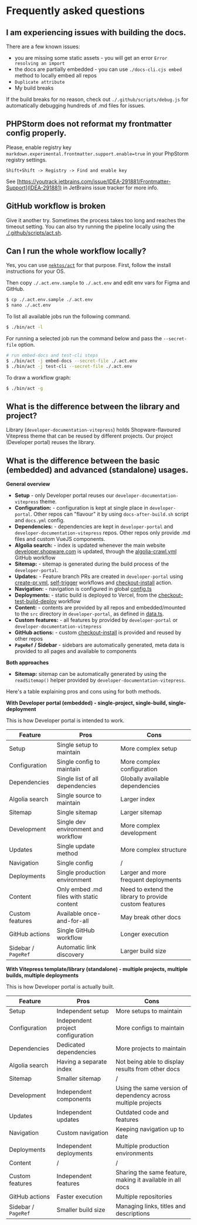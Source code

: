 # Frequently asked questions

## I am experiencing issues with building the docs.

There are a few known issues:

- you are missing some static assets - you will get an error `Error resolving an import`
- the docs are partially embedded - you can use `./docs-cli.cjs embed` method to locally embed all repos
- `Duplicate attribute`
- My build breaks

If the build breaks for no reason, check out `./.github/scripts/debug.js` for automatically debugging hundreds of .md
files for issues.

## PHPStorm does not reformat my frontmatter config properly.

Please, enable registry key `markdown.experimental.frontmatter.support.enable=true` in your PhpStorm registry settings.

```
Shift+Shift -> Registry -> Find and enable key
```

See [https://youtrack.jetbrains.com/issue/IDEA-291881/Frontmatter-Support](IDEA-291881) in JetBrains issue tracker for
more info.

## GitHub workflow is broken

Give it another try. Sometimes the process takes too long and reaches the timeout setting. You can also try running the
pipeline locally using the [./.github/scripts/act.sh](./.github/scripts/act.sh).

## Can I run the whole workflow locally?

Yes, you can use [`nektos/act`](https://github.com/nektos/act) for that purpose. First, follow the install instructions
for your OS.

Then copy `./.act.env.sample` to `./.act.env` and edit env vars for Figma and GitHub.

```bash
$ cp ./.act.env.sample ./.act.env
$ nano ./.act.env
```

To list all available jobs run the following command.

```bash
$ ./bin/act -l
```

For running a selected job run the command below and pass the `--secret-file` option.

```bash
# run embed-docs and test-cli steps
$ ./bin/act -j embed-docs --secret-file ./.act.env
$ ./bin/act -j test-cli --secret-file ./.act.env
```

To draw a workflow graph:

```bash
$ ./bin/act -g
```

## What is the difference between the library and project?

Library (`developer-documentation-vitepress`) holds Shopware-flavoured Vitepress theme that can be reused by different
projects. Our project (Developer portal) reuses the library.

## What is the difference between the basic (embedded) and advanced (standalone) usages.

**General overview**

- **Setup** - only Developer portal reuses our `developer-documentation-vitepress` theme.
- **Configuration:** - configuration is kept at single place in `developer-portal`. Other repos can "flavour" it by
  using `docs-after-build.sh` script and `docs.yml` config.
- **Dependencies:** - dependencies are kept in `developer-portal` and `developer-documentation-vitepress` repos. Other
  repos only provide .md files and custom VueJS components.
- **Algolia search:** - index is updated whenever the main
  website [developer.shopware.com](https://developer.shopware.com) is updated, through
  the [algolia-crawl.yml](./.github/workflows/algolia-crawl.yml) GitHub workflow
- **Sitemap:** - sitemap is generated during the build process of the `developer-portal`.
- **Updates:** - Feature branch PRs are created in `developer-portal`
  using [create-pr.yml](./.github/workflows/create-pr.yml), [self-trigger](./.github/workflows/self-trigger.yml)
  workflows and [checkout-install](./.github/actions/checkout-install) action.
- **Navigation:** - navigation is configured in global [config.ts](./vitepress/config.ts)
- **Deployments:** - static build is deployed to Vercel, from
  the [checkout-test-build-deploy](./.github/workflows/checkout-test-build-deploy.yml) workflow
- **Content:** - contents are provided by all repos and embedded/mounted to the `src` directory in `developer-portal`,
  as defined in [data.ts](./cli/src/data.ts).
- **Custom features:** - all features by provided by `developer-portal` or `developer-documentation-vitepress`
- **GitHub actions:** - custom [checkout-install](./.github/actions/checkout-install) is provided and reused by other
  repos
- **`PageRef` / Sidebar** - sidebars are automatically generated, meta data is provided to all pages and available to
  components

**Both approaches**

- **Sitemap:** sitemap can be automatically generated by using the `readSitemap()` helper provided
  by `developer-documentation-vitepress`.

Here's a table explaining pros and cons using for both methods.

**With Developer portal (embedded) - single-project, single-build, single-deployment**

This is how Developer portal is intended to work.

| Feature             | Pros                                     | Cons                                                  |
|---------------------|------------------------------------------|-------------------------------------------------------|
| Setup               | Single setup to maintain                 | More complex setup                                    |
| Configuration       | Single config to maintain                | More complex configuration                            |
| Dependencies        | Single list of all dependencies          | Globally available dependencies                       |
| Algolia search      | Single source to maintain                | Larger index                                          |
| Sitemap             | Single sitemap                           | Larger sitemap                                        |
| Development         | Single dev environment and workflow      | More complex development                              |
| Updates             | Single update method                     | More complex structure                                |
| Navigation          | Single config                            | /                                                     |
| Deployments         | Single production environment            | Larger and more frequent deployments                  |
| Content             | Only embed .md files with static content | Need to extend the library to provide custom features |
| Custom features     | Available once-and-for-all               | May break other docs                                  |
| GitHub actions      | Single GitHub workflow                   | Longer execution                                      |
| Sidebar / `PageRef` | Automatic link discovery                 | Larger build size                                     |

**With Vitepress template/library (standalone) - multiple projects, multiple builds, multiple deployments**

This is how Developer portal is actually built.

| Feature             | Pros                              | Cons                                                          |
|---------------------|-----------------------------------|---------------------------------------------------------------|
| Setup               | Independent setup                 | More setups to maintain                                       |
| Configuration       | Independent project configuration | More configs to maintain                                      |
| Dependencies        | Dedicated dependencies            | More projects to maintain                                     |
| Algolia search      | Having a separate index           | Not being able to display results from other docs             |
| Sitemap             | Smaller sitemap                   | /                                                             |
| Development         | Independent components            | Using the same version of dependency across multiple projects |
| Updates             | Independent updates               | Outdated code and features                                    |
| Navigation          | Custom navigation                 | Keeping navigation up to date                                 |
| Deployments         | Independent deployments           | Multiple production environments                              |
| Content             | /                                 | /                                                             |
| Custom features     | Independent features              | Sharing the same feature, making it available in all docs     |
| GitHub actions      | Faster execution                  | Multiple repositories                                         |
| Sidebar / `PageRef` | Smaller build size                | Managing links, titles and descriptions                       |
